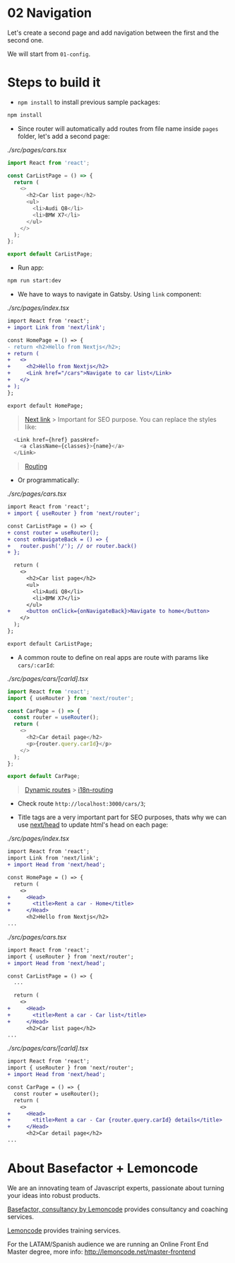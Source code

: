 # 02 Navigation

Let's create a second page and add navigation between the first and the second one.

We will start from `01-config`.

# Steps to build it

- `npm install` to install previous sample packages:

```bash
npm install
```

- Since router will automatically add routes from file name inside `pages` folder, let's add a second page:

_./src/pages/cars.tsx_

```javascript
import React from 'react';

const CarListPage = () => {
  return (
    <>
      <h2>Car list page</h2>
      <ul>
        <li>Audi Q8</li>
        <li>BMW X7</li>
      </ul>
    </>
  );
};

export default CarListPage;
```

- Run app:

```bash
npm run start:dev
```

- We have to ways to navigate in Gatsby. Using `link` component:

_./src/pages/index.tsx_

```diff
import React from 'react';
+ import Link from 'next/link';

const HomePage = () => {
- return <h2>Hello from Nextjs</h2>;
+ return (
+   <>
+     <h2>Hello from Nextjs</h2>
+     <Link href="/cars">Navigate to car list</Link>
+   </>
+ );
};

export default HomePage;

```
> [Next link](https://nextjs.org/docs/api-reference/next/link) >
> Important for SEO purpose. You can replace the styles like:

```javascript
  <Link href={href} passHref>
    <a className={classes}>{name}</a>
  </Link>
```

> [Routing](https://nextjs.org/docs/routing/introduction)

- Or programmatically:

_./src/pages/cars.tsx_

```diff
import React from 'react';
+ import { useRouter } from 'next/router';

const CarListPage = () => {
+ const router = useRouter();
+ const onNavigateBack = () => {
+   router.push('/'); // or router.back()
+ };

  return (
    <>
      <h2>Car list page</h2>
      <ul>
        <li>Audi Q8</li>
        <li>BMW X7</li>
      </ul>
+     <button onClick={onNavigateBack}>Navigate to home</button>
    </>
  );
};

export default CarListPage;

```

- A common route to define on real apps are route with params like `cars/:carId`:

_./src/pages/cars/[carId].tsx_

```javascript
import React from 'react';
import { useRouter } from 'next/router';

const CarPage = () => {
  const router = useRouter();
  return (
    <>
      <h2>Car detail page</h2>
      <p>{router.query.carId}</p>
    </>
  );
};

export default CarPage;
```

> [Dynamic routes](https://nextjs.org/docs/routing/dynamic-routes) > [i18n-routing](https://nextjs.org/docs/advanced-features/i18n-routing)

- Check route `http://localhost:3000/cars/3`;

- Title tags are a very important part for SEO purposes, thats why we can use [next/head](https://nextjs.org/docs/api-reference/next/head) to update html's head on each page:

_./src/pages/index.tsx_

```diff
import React from 'react';
import Link from 'next/link';
+ import Head from 'next/head';

const HomePage = () => {
  return (
    <>
+     <Head>
+       <title>Rent a car - Home</title>
+     </Head>
      <h2>Hello from Nextjs</h2>
...

```

_./src/pages/cars.tsx_

```diff
import React from 'react';
import { useRouter } from 'next/router';
+ import Head from 'next/head';

const CarListPage = () => {
  ...

  return (
    <>
+     <Head>
+       <title>Rent a car - Car list</title>
+     </Head>
      <h2>Car list page</h2>
...

```

_./src/pages/cars/[carId].tsx_

```diff
import React from 'react';
import { useRouter } from 'next/router';
+ import Head from 'next/head';

const CarPage = () => {
  const router = useRouter();
  return (
    <>
+     <Head>
+       <title>Rent a car - Car {router.query.carId} details</title>
+     </Head>
      <h2>Car detail page</h2>
...

```

# About Basefactor + Lemoncode

We are an innovating team of Javascript experts, passionate about turning your ideas into robust products.

[Basefactor, consultancy by Lemoncode](http://www.basefactor.com) provides consultancy and coaching services.

[Lemoncode](http://lemoncode.net/services/en/#en-home) provides training services.

For the LATAM/Spanish audience we are running an Online Front End Master degree, more info: http://lemoncode.net/master-frontend

